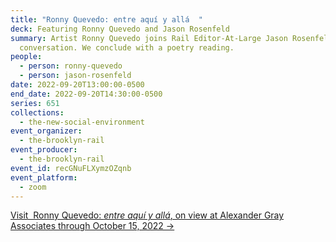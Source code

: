 ```yaml
---
title: "Ronny Quevedo: entre aquí y allá  "
deck: Featuring Ronny Quevedo and Jason Rosenfeld
summary: Artist Ronny Quevedo joins Rail Editor-At-Large Jason Rosenfeld for a
  conversation. We conclude with a poetry reading.
people:
  - person: ronny-quevedo
  - person: jason-rosenfeld
date: 2022-09-20T13:00:00-0500
end_date: 2022-09-20T14:30:00-0500
series: 651
collections:
  - the-new-social-environment
event_organizer:
  - the-brooklyn-rail
event_producer:
  - the-brooklyn-rail
event_id: recGNuFLXymzOZqnb
event_platform:
  - zoom
---
```

[Visit  Ronny Quevedo: *entre aquí y allá*, on view at Alexander Gray Associates through October 15, 2022 →](https://www.alexandergray.com/exhibitions/ronny-quevedo)